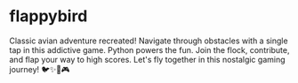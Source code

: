 # flappybird
Classic avian adventure recreated! Navigate through obstacles with a single tap in this addictive game. Python powers the fun. Join the flock, contribute, and flap your way to high scores. Let's fly together in this nostalgic gaming journey! 🐦✨🐍🎮
